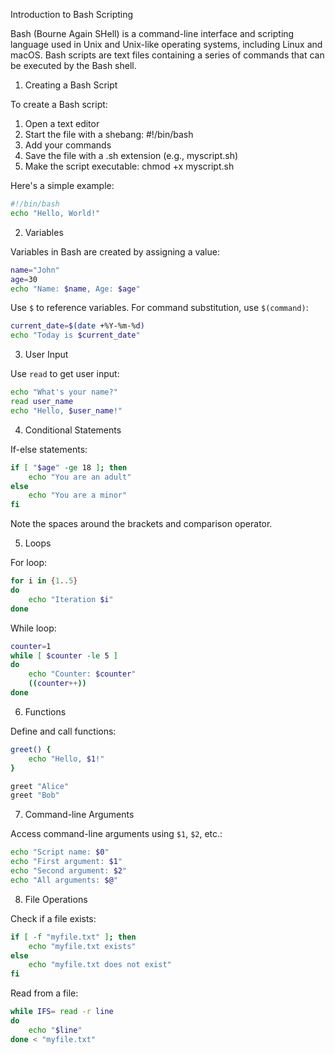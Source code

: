 Introduction to Bash Scripting

Bash (Bourne Again SHell) is a command-line interface and scripting language used in Unix and Unix-like operating systems, including Linux and macOS. Bash scripts are text files containing a series of commands that can be executed by the Bash shell.

1. Creating a Bash Script

To create a Bash script:

1. Open a text editor
2. Start the file with a shebang: #!/bin/bash
3. Add your commands
4. Save the file with a .sh extension (e.g., myscript.sh)
5. Make the script executable: chmod +x myscript.sh

Here's a simple example:

```bash
#!/bin/bash
echo "Hello, World!"
```

2. Variables

Variables in Bash are created by assigning a value:

```bash
name="John"
age=30
echo "Name: $name, Age: $age"
```

Use `$` to reference variables. For command substitution, use `$(command)`:

```bash
current_date=$(date +%Y-%m-%d)
echo "Today is $current_date"
```

3. User Input

Use `read` to get user input:

```bash
echo "What's your name?"
read user_name
echo "Hello, $user_name!"
```

4. Conditional Statements

If-else statements:

```bash
if [ "$age" -ge 18 ]; then
    echo "You are an adult"
else
    echo "You are a minor"
fi
```

Note the spaces around the brackets and comparison operator.

5. Loops

For loop:

```bash
for i in {1..5}
do
    echo "Iteration $i"
done
```

While loop:

```bash
counter=1
while [ $counter -le 5 ]
do
    echo "Counter: $counter"
    ((counter++))
done
```

6. Functions

Define and call functions:

```bash
greet() {
    echo "Hello, $1!"
}

greet "Alice"
greet "Bob"
```

7. Command-line Arguments

Access command-line arguments using `$1`, `$2`, etc.:

```bash
echo "Script name: $0"
echo "First argument: $1"
echo "Second argument: $2"
echo "All arguments: $@"
```

8. File Operations

Check if a file exists:

```bash
if [ -f "myfile.txt" ]; then
    echo "myfile.txt exists"
else
    echo "myfile.txt does not exist"
fi
```

Read from a file:

```bash
while IFS= read -r line
do
    echo "$line"
done < "myfile.txt"
```
